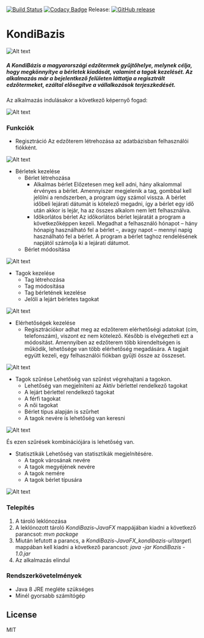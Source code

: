 [![Build Status](https://travis-ci.org/bakbalazs/KondiBazis-JavaFX.svg?branch=master)](https://travis-ci.org/bakbalazs/KondiBazis-JavaFX)
[![Codacy Badge](https://api.codacy.com/project/badge/Grade/97e57c526d4b4a58bee0f7c43e131953)](https://www.codacy.com/app/bakbalazs/KondiBazis-JavaFX?utm_source=github.com&amp;utm_medium=referral&amp;utm_content=bakbalazs/KondiBazis-JavaFX&amp;utm_campaign=Badge_Grade)
Release: [![GitHub release](https://img.shields.io/github/release/bakbalazs/KondiBazis-JavaFX.svg)](https://github.com/bakbalazs/KondiBazis-JavaFX/releases/latest)

# KondiBazis

![Alt text](https://github.com/bakbalazs/KondiBazis-JavaFX/blob/master/kepek/foAblak.png "Az alkalmazás fő képernyője felülete.")

##### A KondiBázis a magyarországi edzőtermek gyűjtőhelye, melynek célja, hogy megkönnyítye a bérletek kiadását, valamint a tagok kezelését. Az alkalmazás már a bejelentkező felületen láttatja a regisztrált edzőtermeket, ezáltal elősegítve a vállalkozások terjeszkedését. 

Az alkalmazás indulásakor a következő képernyő fogad:

![Alt text](https://github.com/bakbalazs/KondiBazis-JavaFX/blob/master/kepek/inditasiKepernyoFelulet.png "Az alkalmazás indító képernyője.")

### Funkciók
* Regisztráció
    Az edzőterem létrehozása az adatbázisban felhasználói fiókként.
	
![Alt text](https://github.com/bakbalazs/KondiBazis-JavaFX/blob/master/kepek/teremRegisztralasaFelulet.png "Az alkalmazás terem regisztrálási felülete.")

* Bérletek kezelése
	* Bérlet létrehozása
	  - Alkalmas bérlet
	        Előzetesen meg kell adni, hány alkalommal érvényes a bérlet. Amennyiszer megjelenik a tag, gombbal kell jelölni a rendszerben, a program úgy számol vissza. A bérlet időbeli lejárati dátumát is kötelező megadni, így a bérlet egy idő után akkor is lejár, ha az összes alkalom nem lett felhasználva. 
	  - Időkorlátos bérlet
	        Az időkorlátos bérlet lejáratát a program a következőképpen kezeli. Megadhat a felhasználó hónapot – hány hónapig használható fel a bérlet –, avagy napot – mennyi napig használható fel a bérlet. A program  a bérlet taghoz rendelésének napjától számolja ki a lejárati dátumot. 
	* Bérlet módosítása
	
![Alt text](https://github.com/bakbalazs/KondiBazis-JavaFX/blob/master/kepek/berletKivalasztva.png "Az alkalmazás bérlet létrehozási felülete.")

* Tagok kezelése
    * Tag létrehozása
    * Tag módosítása
    * Tag bérletének kezelése
    * Jelöli a lejárt bérletes tagokat

![Alt text](https://github.com/bakbalazs/KondiBazis-JavaFX/blob/master/kepek/tagHozzaadaasa.png "Az alkalmazás tag létrehozási felülete.")

* Elérhetőségek kezelése
    * Regisztrációkor adhat meg az edzőterem elérhetőségi adatokat (cím, telefonszám), viszont ez nem kötelező. Később is elvégezheti ezt a módosítást. Amennyiben az edzőterem több kirendeltségen is működik, lehetősége van több elérhetőség megadására. A tagjait együtt kezeli, egy felhasználói fiókban gyűjti össze az összeset. 

![Alt text](https://github.com/bakbalazs/KondiBazis-JavaFX/blob/master/kepek/elerhetosegFelulet.png "Az alkalmazás elérhetőség létrehozási felülete.")

* Tagok szűrése
    Lehetőség van szűrést végrehajtani a tagokon.
    * Lehetőség van megjelníteni az Aktív bérlettel rendelkező tagokat
    * A lejárt bérlettel rendelkező tagokat
    * A férfi tagokat
    * A női tagokat
    * Bérlet típus alapján is szűrhet
    * A tagok nevére is lehetőség van keresni
	
![Alt text](https://github.com/bakbalazs/KondiBazis-JavaFX/blob/master/kepek/szures.png "Példa Női tagok szűrése.")

És ezen szűrések kombinációjára is lehetőség van.
* Statisztikák
    Lehetőség van statisztikák megjelnítésére.
	* A tagok városának nevére
	* A tagok megyéjének nevére
	* A tagok nemére
	* A tagok bérlet típusára
	
![Alt text](https://github.com/bakbalazs/KondiBazis-JavaFX/blob/master/kepek//varosStatisztika.png "Példa város statisztikára.")
	
### Telepítés
1. A tároló leklónozása
2. A leklónozott tároló _KondiBazis-JavaFX_ mappájában kiadni a következő parancsot: _mvn package_
3. Miután lefutott a parancs, a _KondiBazis-JavaFX\_kondibazis-ui\\target\\_ mappában kell kiadni a következő parancsot: _java -jar KondiBazis - 1.0.jar_
4. Az alkalmazás elindul

### Rendszerkövetelmények
* Java 8 JRE megléte szükséges
* Minél gyorsabb számítógép

License
----

MIT